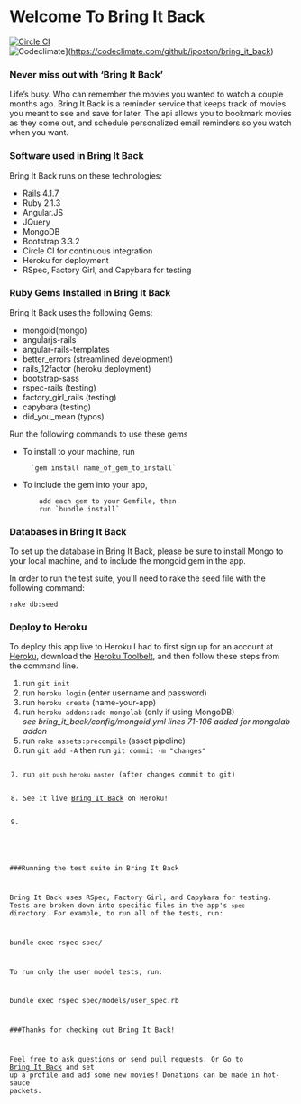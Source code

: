 <h1>Welcome To Bring It Back</h1>


[![Circle CI](https://circleci.com/gh/iposton/bring_it_back/tree/master.svg?style=svg)](https://circleci.com/gh/iposton/bring_it_back/tree/master)
<br>
![Codeclimate](https://d3s6mut3hikguw.cloudfront.net/github/iposton/bring_it_back/badges/gpa.svg)](https://codeclimate.com/github/iposton/bring_it_back)

<h3>Never miss out with ‘Bring It Back’</h3>

Life’s busy. Who can remember the movies you wanted to watch a couple months ago. Bring It Back is a reminder service that keeps track of movies you meant to see and save for later. The api allows you to bookmark movies as they come out, and schedule personalized email reminders so you watch when you want.

<h3>Software used in Bring It Back</h3>

Bring It Back runs on these technologies:

<ul>
  <li>Rails 4.1.7</li>
  <li>Ruby 2.1.3</li>
  <li>Angular.JS</li>
  <li>JQuery</li>
  <li>MongoDB</li>
  <li>Bootstrap 3.3.2</li>
  <li>Circle CI for continuous integration</li>
  <li>Heroku for deployment</li>
  <li>RSpec, Factory Girl, and Capybara for testing</li>
</ul>

<h3>Ruby Gems Installed in Bring It Back</h3>

Bring It Back uses the following Gems:

<ul>
  <li>mongoid(mongo)</li>
  <li>angularjs-rails</li>
  <li>angular-rails-templates</li>
  <li>better_errors (streamlined development)</li>
  <li>rails_12factor (heroku deployment)</li>
  <li>bootstrap-sass</li>
  <li>rspec-rails (testing)</li>
  <li>factory_girl_rails (testing)</li>
  <li>capybara (testing)</li>
  <li>did_you_mean (typos)</li>
</ul>

Run the following commands to use these gems

<ul>
  <li>To install to your machine, run</li>

      `gem install name_of_gem_to_install`

  <li>To include the gem into your app,</li>

        add each gem to your Gemfile, then
        run `bundle install`

</ul>
<h3>Databases in Bring It Back</h3>
<p>To set up the database in Bring It Back, please be sure to install Mongo to your local machine, and to include the mongoid gem in the app.</p>
In order to run the test suite, you'll need to rake the seed file with the following command:

<code>rake db:seed</code>

<h3>Deploy to Heroku</h3>
<p>To deploy this app live to Heroku I had to first sign up for an account at <a href="www.heroku.com">Heroku</a>, download the <a href="https://devcenter.heroku.com/articles/getting-started-with-ruby#set-up">Heroku Toolbelt</a>, and then follow these steps from the command line.</p>

<ol>
  <li>run <code>git init</code></li>
  <li>run <code>heroku login</code> (enter username and password) </li>
  <li>run <code>heroku create</code> (name-your-app) </li>
  <li>run <code>heroku addons:add mongolab</code> (only if using MongoDB) </li>
      <em>see bring_it_back/config/mongoid.yml lines 71-106 added for mongolab addon</em>
  <li>run <code>rake assets:precompile</code> (asset pipeline) </li>
  <li>run <code>git add -A</code> then run <code>git commit -m "changes"</li>
  <li>run <code>git push heroku master</code> (after changes commit to git) </li>
  <li>See it live <a href="https://bring-it-back.herokuapp.com/">Bring It Back</a> on Heroku!</li>
  <li></li>
</ol>


###Running the test suite in Bring It Back

Bring It Back uses RSpec, Factory Girl, and Capybara for testing. Tests are broken down into specific files in the app's `spec` directory. For example, to run all of the tests, run:

  bundle exec rspec spec/
  
To run only the user model tests, run:
  
  bundle exec rspec spec/models/user_spec.rb
  
###Thanks for checking out Bring It Back!

Feel free to ask questions or send pull requests. Or Go to <a href="https://bring-it-back.herokuapp.com/">Bring It Back</a> and set up a profile and add some new movies!  Donations can be made in hot-sauce packets.

